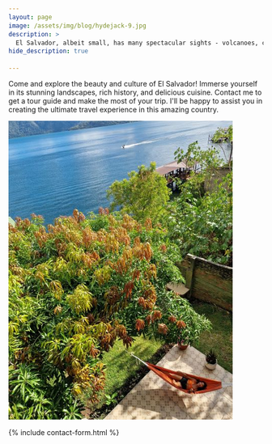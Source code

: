 ```yaml
---
layout: page
image: /assets/img/blog/hydejack-9.jpg
description: >
  El Salvador, albeit small, has many spectacular sights - volcanoes, caves, waterfalls. Find out here where to find these
hide_description: true

---
```

Come and explore the beauty and culture of El Salvador!
Immerse yourself in its stunning landscapes, rich history, and delicious cuisine. Contact me to get a tour guide and make the most of your trip. I'll be happy to assist you in creating the ultimate travel experience in this amazing country.

![Volcano](/assets/img/tours/lake-tour.jpg)

{% include contact-form.html %}
